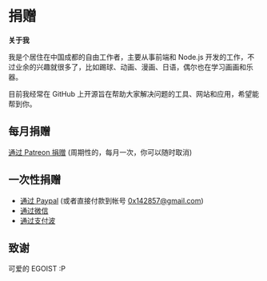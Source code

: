 # 捐赠

**关于我**

我是个居住在中国成都的自由工作者，主要从事前端和 Node.js 开发的工作，不过业余的兴趣就很多了，比如踢球、动画、漫画、日语，偶尔也在学习画画和乐器。

目前我经常在 GitHub 上开源旨在帮助大家解决问题的工具、网站和应用，希望能帮到你。

## 每月捐赠

[通过 Patreon 捐赠](https://www.patreon.com/egoist) (周期性的，每月一次，你可以随时取消)

## 一次性捐赠

- [通过 Paypal](https://www.paypal.me/egoistian) (或者直接付款到帐号 0x142857@gmail.com)
- [通过微信](http://ww4.sinaimg.cn/large/a15b4afegw1f72ib6rj67j20u00tvgnj.jpg)
- [通过支付波](http://ww4.sinaimg.cn/large/a15b4afegw1f72ib54hybj20qo0nndh5.jpg)

## 致谢

可爱的 EGOIST :P
